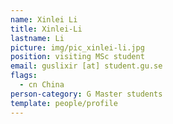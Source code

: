 ```yaml
---
name: Xinlei Li
title: Xinlei-Li
lastname: Li
picture: img/pic_xinlei-li.jpg
position: visiting MSc student
email: guslixir [at] student.gu.se
flags:
  - cn China
person-category: G Master students
template: people/profile
---
```

